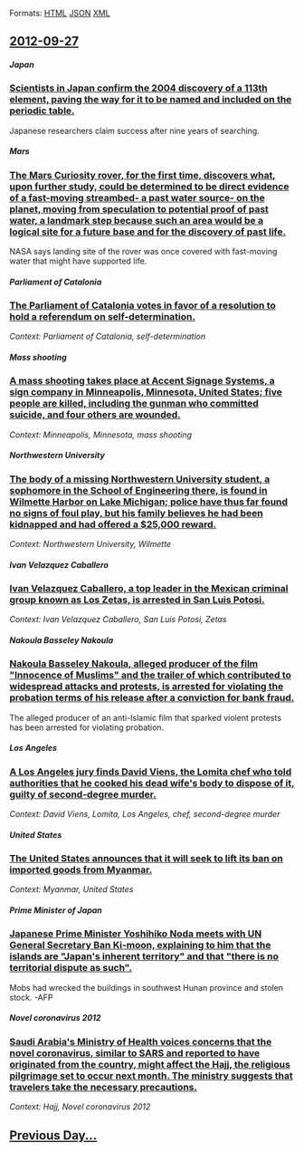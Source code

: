 
Formats: [HTML](2012/09/27/index.html)  [JSON](2012/09/27/index.json)  [XML](2012/09/27/index.xml)  

## [2012-09-27](/news/2012/09/27/index.md)

##### Japan
### [Scientists in Japan confirm the 2004 discovery of a 113th element, paving the way for it to be named and included on the periodic table. ](/news/2012/09/27/scientists-in-japan-confirm-the-2004-discovery-of-a-113th-element-paving-the-way-for-it-to-be-named-and-included-on-the-periodic-table.md)
Japanese researchers claim success after nine years of searching.

##### Mars
### [The Mars Curiosity rover, for the first time, discovers what, upon further study, could be determined to be direct evidence of a fast-moving streambed- a past water source- on the planet, moving from speculation to potential proof of past water, a landmark step because such an area would be a logical site for a future base and for the discovery of past life. ](/news/2012/09/27/the-mars-curiosity-rover-for-the-first-time-discovers-what-upon-further-study-could-be-determined-to-be-direct-evidence-of-a-fast-moving.md)
NASA says landing site of the rover was once covered with fast-moving water that might have supported life.

##### Parliament of Catalonia
### [The Parliament of Catalonia votes in favor of a resolution to hold a referendum on self-determination. ](/news/2012/09/27/the-parliament-of-catalonia-votes-in-favor-of-a-resolution-to-hold-a-referendum-on-self-determination.md)
_Context: Parliament of Catalonia, self-determination_

##### Mass shooting
### [A mass shooting takes place at Accent Signage Systems, a sign company in Minneapolis, Minnesota, United States; five people are killed, including the gunman who committed suicide, and four others are wounded. ](/news/2012/09/27/a-mass-shooting-takes-place-at-accent-signage-systems-a-sign-company-in-minneapolis-minnesota-united-states-five-people-are-killed-incl.md)
_Context: Minneapolis, Minnesota, mass shooting_

##### Northwestern University
### [The body of a missing Northwestern University student, a sophomore in the School of Engineering there, is found in Wilmette Harbor on Lake Michigan; police have thus far found no signs of foul play, but his family believes he had been kidnapped and had offered a $25,000 reward. ](/news/2012/09/27/the-body-of-a-missing-northwestern-university-student-a-sophomore-in-the-school-of-engineering-there-is-found-in-wilmette-harbor-on-lake-m.md)
_Context: Northwestern University, Wilmette_

##### Ivan Velazquez Caballero
### [Ivan Velazquez Caballero, a top leader in the Mexican criminal group known as Los Zetas, is arrested in San Luis Potosi. ](/news/2012/09/27/iva-n-vela-zquez-caballero-a-top-leader-in-the-mexican-criminal-group-known-as-los-zetas-is-arrested-in-san-luis-potosa.md)
_Context: Ivan Velazquez Caballero, San Luis Potosi, Zetas_

##### Nakoula Basseley Nakoula
### [Nakoula Basseley Nakoula, alleged producer of the film "Innocence of Muslims" and the trailer of which contributed to widespread attacks and protests, is arrested for violating the probation terms of his release after a conviction for bank fraud. ](/news/2012/09/27/nakoula-basseley-nakoula-alleged-producer-of-the-film-innocence-of-muslims-and-the-trailer-of-which-contributed-to-widespread-attacks-and.md)
The alleged producer of an anti-Islamic film that sparked violent protests has been arrested for violating probation.

##### Los Angeles
### [A Los Angeles jury finds David Viens, the Lomita chef who told authorities that he cooked his dead wife's body to dispose of it, guilty of second-degree murder. ](/news/2012/09/27/a-los-angeles-jury-finds-david-viens-the-lomita-chef-who-told-authorities-that-he-cooked-his-dead-wifeas-body-to-dispose-of-it-guilty-of.md)
_Context: David Viens, Lomita, Los Angeles, chef, second-degree murder_

##### United States
### [The United States announces that it will seek to lift its ban on imported goods from Myanmar. ](/news/2012/09/27/the-united-states-announces-that-it-will-seek-to-lift-its-ban-on-imported-goods-from-myanmar.md)
_Context: Myanmar, United States_

##### Prime Minister of Japan
### [Japanese Prime Minister Yoshihiko Noda meets with UN General Secretary Ban Ki-moon, explaining to him that the islands are "Japan's inherent territory" and that "there is no territorial dispute as such". ](/news/2012/09/27/japanese-prime-minister-yoshihiko-noda-meets-with-un-general-secretary-ban-ki-moon-explaining-to-him-that-the-islands-are-japan-s-inherent.md)
Mobs had wrecked the buildings in southwest Hunan province and stolen stock. -AFP

##### Novel coronavirus 2012
### [Saudi Arabia's Ministry of Health voices concerns that the novel coronavirus, similar to SARS and reported to have originated from the country, might affect the Hajj, the religious pilgrimage set to occur next month. The ministry suggests that travelers take the necessary precautions. ](/news/2012/09/27/saudi-arabia-s-ministry-of-health-voices-concerns-that-the-novel-coronavirus-similar-to-sars-and-reported-to-have-originated-from-the-count.md)
_Context: Hajj, Novel coronavirus 2012_

## [Previous Day...](/news/2012/09/26/index.md)

